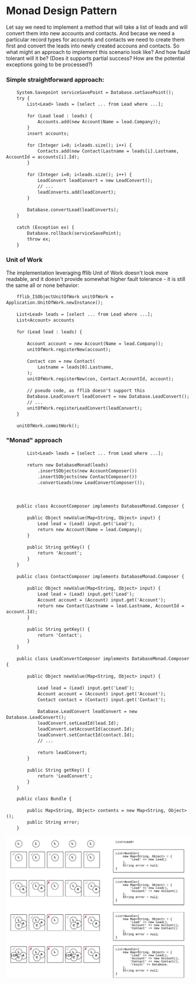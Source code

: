 # Monad Design Pattern

Let say we need to implement a method that will take a list of leads and will convert them into new accounts and contacts.
And becase we need a particular record types for accounts and contacts we need to create them first and convert the leads
into newly created accouns and contacts. So what might an approach to implement this scenario look like? And how fauld tolerant
will it be? (Does it supports partial success? How are the potential exceptions going to be processed?)

### Simple straightforward approach:

```
    System.Savepoint serviceSavePoint = Database.setSavePoint();
    try {
        List<Lead> leads = [select ... from Lead where ...];

        for (Lead lead : leads) {
            Accounts.add(new Account(Name = lead.Company));
        }
        insert accounts;

        for (Integer i=0; i<leads.size(); i++) {
            Contacts.add(new Contact(Lastname = leads[i].Lastname, AccountId = accounts[i].Id);
        }

        for (Integer i=0; i<leads.size(); i++) {
            LeadConvert leadConvert = new LeadConvert();
            // ...
            leadConverts.add(leadConvert);
        }

        Database.convertLead(leadConverts);
    }

    catch (Exception ex) {
        Database.rollback(serviceSavePoint);
        throw ex;
    }
```
### Unit of Work

The implementation leveraging fflib Unit of Work doesn't look more readable, and it doesn't provide
somewhat higher fault tolerance - it is still the same all or none behavior:

```
    fflib_ISObjectUnitOfWork unitOfWork = Application.UnitOfWork.newInstance();

    List<Lead> leads = [select ... from Lead where ...];
    List<Account> accounts

    for (Lead lead : leads) {

        Account account = new Account(Name = lead.Company));
        unitOfWork.registerNew(account);

        Contact con = new Contact(
            Lastname = leads[0].Lastname,
        );
        unitOfWork.registerNew(con, Contact.AccountId, account);

        // pseudo code, as fflib doesn't support this
        Database.LeadConvert leadConvert = new Database.LeadConvert();
        // ...
        unitOfWork.registerLeadConvert(leadConvert);
    }

    unitOfWork.commitWork();
```

### "Monad" approach

```
        List<Lead> leads = [select ... from Lead where ...];

        return new DatabaseMonad(leads)
            .insertSObjects(new AccountComposer())
            .insertSObjects(new ContactComposer())
            .convertLeads(new LeadConvertComposer());



    public class AccountComposer implements DatabaseMonad.Composer {

        public Object newValue(Map<String, Object> input) {
            Lead lead = (Lead) input.get('Lead');
            return new Account(Name = lead.Company);
        }

        public String getKey() {
            return 'Account';
        }
    }

    public class ContactComposer implements DatabaseMonad.Composer {

        public Object newValue(Map<String, Object> input) {
            Lead lead = (Lead) input.get('Lead');
            Account account = (Account) input.get('Account');
            return new Contact(Lastname = lead.Lastname, AccountId = account.Id);
        }

        public String getKey() {
            return 'Contact';
        }
    }

    public class LeadConvertComposer implements DatabaseMonad.Composer {

        public Object newValue(Map<String, Object> input) {

            Lead lead = (Lead) input.get('Lead');
            Account account = (Account) input.get('Account');
            Contact contact = (Contact) input.get('Contact');

            Database.LeadConvert leadConvert = new Database.LeadConvert();
            leadConvert.setLeadId(lead.Id);
            leadConvert.setAccountId(account.Id);
            leadConvert.setContactId(contact.Id);
            // ...

            return leadConvert;
        }

        public String getKey() {
            return 'LeadConvert';
        }
    }

```

```
    public class Bundle {

        public Map<String, Object> contents = new Map<String, Object>();
        public String error;
    }
```

![Bundles](/img/Bundles.png)

